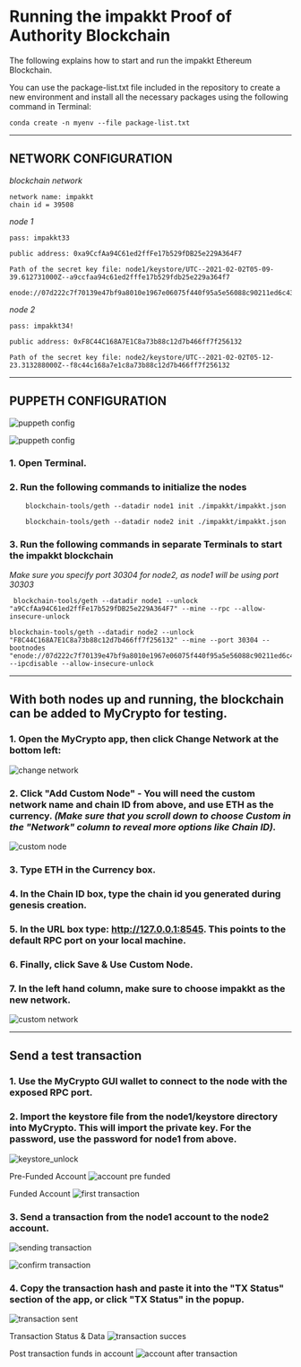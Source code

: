 # Running the impakkt Proof of Authority Blockchain



The following explains how to start and run the impakkt Ethereum Blockchain.

You can use the package-list.txt file included in the repository to create a new environment and install all the necessary packages using the following command in Terminal:

    conda create -n myenv --file package-list.txt


---

## **NETWORK CONFIGURATION**

*blockchain network*

    network name: impakkt
    chain id = 39508

*node 1*

    pass: impakkt33

    public address: 0xa9CcfAa94C61ed2ffFe17b529fDB25e229A364F7

    Path of the secret key file: node1/keystore/UTC--2021-02-02T05-09-39.612731000Z--a9ccfaa94c61ed2fffe17b529fdb25e229a364f7

    enode://07d222c7f70139e47bf9a8010e1967e06075f440f95a5e56088c90211ed6c43bfd26aa013410219753a9f71d84a154e43ed4054ae1c399cd03de13873c8d1083@127.0.0.1:30303

*node 2*

    pass: impakkt34!

    public address: 0xF8C44C168A7E1C8a73b88c12d7b466ff7f256132

    Path of the secret key file: node2/keystore/UTC--2021-02-02T05-12-23.313288000Z--f8c44c168a7e1c8a73b88c12d7b466ff7f256132

---

## **PUPPETH CONFIGURATION**

![puppeth config](screenshots/puppeth-config-1.png)

![puppeth config](screenshots/puppeth-config-2.png)

### 1. Open Terminal.

### 2. Run the following commands to initialize the nodes

        blockchain-tools/geth --datadir node1 init ./impakkt/impakkt.json

        blockchain-tools/geth --datadir node2 init ./impakkt/impakkt.json

### 3. Run the following commands in separate Terminals to start the impakkt blockchain

*Make sure you specify port 30304 for node2, as node1 will be using port 30303*

     blockchain-tools/geth --datadir node1 --unlock "a9CcfAa94C61ed2ffFe17b529fDB25e229A364F7" --mine --rpc --allow-insecure-unlock

    blockchain-tools/geth --datadir node2 --unlock "F8C44C168A7E1C8a73b88c12d7b466ff7f256132" --mine --port 30304 --bootnodes "enode://07d222c7f70139e47bf9a8010e1967e06075f440f95a5e56088c90211ed6c43bfd26aa013410219753a9f71d84a154e43ed4054ae1c399cd03de13873c8d1083@127.0.0.1:30303" --ipcdisable --allow-insecure-unlock

---

## **With both nodes up and running, the blockchain can be added to MyCrypto for testing.**

### 1. Open the MyCrypto app, then click Change Network at the bottom left:

![change network](screenshots/change-network.png)

### 2. Click "Add Custom Node" - You will need the custom network name and chain ID from above, and use ETH as the currency. *(Make sure that you scroll down to choose Custom in the "Network" column to reveal more options like Chain ID).*

![custom node](screenshots/custom-node.png)

### 3. Type ETH in the Currency box.

### 4. In the Chain ID box, type the chain id you generated during genesis creation.

### 5. In the URL box type: http://127.0.0.1:8545. This points to the default RPC port on your local machine.

### 6. Finally, click Save & Use Custom Node.

### 7. In the left hand column, make sure to choose impakkt as the new network.


![custom network](screenshots/custom-network.png)

---

## **Send a test transaction**

### 1. Use the MyCrypto GUI wallet to connect to the node with the exposed RPC port. 

### 2. Import the keystore file from the node1/keystore directory into MyCrypto. This will import the private key. For the password, use the password  for node1 from above.

![keystore_unlock](screenshots/keystore_unlock.gif)

Pre-Funded Account
![account pre funded](screenshots/account-pre-fund.png)

Funded Account
![first transaction](screenshots/transaction-presend.png)

### 3. Send a transaction from the node1 account to the node2 account.

![sending transaction](screenshots/sending-transaction.png)

![confirm transaction](screenshots/confirm-tx.png)

### 4. Copy the transaction hash and paste it into the "TX Status" section of the app, or click "TX Status" in the popup.

![transaction sent](screenshots/transaction-sent-blockchain.png)


Transaction Status & Data
![transaction succes](screenshots/tx_success.png)

Post transaction funds in account
![account after transaction](screenshots/account-after-tx.png)

    
